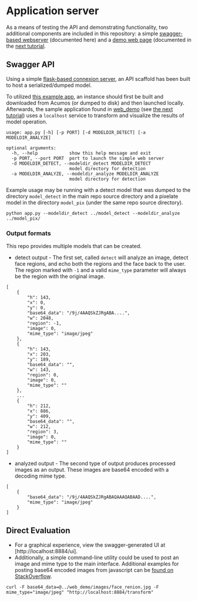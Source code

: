 <!---
.. ===============LICENSE_START=======================================================
.. Acumos
.. ===================================================================================
.. Copyright (C) 2017-2018 AT&T Intellectual Property & Tech Mahindra. All rights reserved.
.. ===================================================================================
.. This Acumos documentation file is distributed by AT&T and Tech Mahindra
.. under the Creative Commons Attribution 4.0 International License (the "License");
.. you may not use this file except in compliance with the License.
.. You may obtain a copy of the License at
..
..      http://creativecommons.org/licenses/by/4.0
..
.. This file is distributed on an "AS IS" BASIS,
.. WITHOUT WARRANTIES OR CONDITIONS OF ANY KIND, either express or implied.
.. See the License for the specific language governing permissions and
.. limitations under the License.
.. ===============LICENSE_END=========================================================
-->

# Application server
As a means of testing the API and demonstrating functionality, two
additional components are included in this repository:
a simple [swagger-based webserver](../../testing) (documented here) and
a [demo web page](../../web_demo) (documented in the [next tutorial](lesson3.md).

## Swagger API
Using a simple [flask-based connexion server](https://github.com/zalando/connexion),
an API scaffold has been built to host a serialized/dumped model.

To utilized [this example app](../../testing), an instance should first be built and downloaded
from Acumos (or dumped to disk) and then
launched locally.  Afterwards, the sample application found in
[web_demo](web_demo) (see [the next tutorial](lesson3.md))
uses a `localhost` service to transform
and visualize the results of model operation.


```
usage: app.py [-h] [-p PORT] [-d MODELDIR_DETECT] [-a MODELDIR_ANALYZE]

optional arguments:
  -h, --help            show this help message and exit
  -p PORT, --port PORT  port to launch the simple web server
  -d MODELDIR_DETECT, --modeldir_detect MODELDIR_DETECT
                        model directory for detection
  -a MODELDIR_ANALYZE, --modeldir_analyze MODELDIR_ANALYZE
                        model directory for detection
```


Example usage may be running with a detect model that was dumped to the directory `model_detect`
in the main repo source directory and a pixelate model in the
directory `model_pix` (under the same repo source directory).

```
python app.py --modeldir_detect ../model_detect --modeldir_analyze ../model_pix/
```


### Output formats
This repo provides multiple models that can be created.

* detect output - The first set, called
`detect` will analyze an image, detect face regions, and echo both the
regions and the face back to the user.  The region marked with `-1`
and a valid `mime_type` parameter will
always be the region with the original image.

```
[
    {
        "h": 143,
        "x": 0,
        "y": 0,
        "base64_data": "/9j/4AAQSkZJRgABA....",
        "w": 2048,
        "region": -1,
        "image": 0,
        "mime_type": "image/jpeg"
    },
    {
        "h": 143,
        "x": 203,
        "y": 189,
        "base64_data": "",
        "w": 143,
        "region": 0,
        "image": 0,
        "mime_type": ""
    },
    ...
    {
        "h": 212,
        "x": 886,
        "y": 409,
        "base64_data": "",
        "w": 212,
        "region": 3,
        "image": 0,
        "mime_type": ""
    }
]

```

* analyzed output - The second type of output produces processed
images as an output.  These images are base64 encoded with a decoding
mime type.
```
[
    {
        "base64_data": "/9j/4AAQSkZJRgABAQAAAQABAAD....",
        "mime_type": "image/jpeg"
    }
]

```

## Direct Evaluation

* For a graphical experience, view the swagger-generated UI at [http://localhost:8884/ui].
* Additionally, a simple command-line utility could be used to post an image
and mime type to the main interface.  Additional examples for posting base64 encoded
images from javascript can be [found on StackOverflow](https://stackoverflow.com/a/20285053).
```
curl -F base64_data=@../web_demo/images/face_renion.jpg -F mime_type="image/jpeg" "http://localhost:8884/transform"
```

